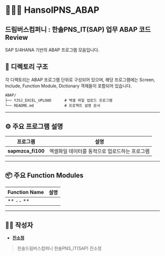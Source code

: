 # 👩🏻‍💻 HansolPNS_ABAP
드림버스컴퍼니 : 한솔PNS_IT(SAP) 업무 ABAP 코드 Review
---
SAP S/4HANA 기반의 ABAP 프로그램 모음입니다.
## 📁 디렉토리 구조

각 디렉토리는 ABAP 프로그램 단위로 구성되어 있으며, 해당 프로그램에는 Screen, Include, Function Module, Dictionary 객체들이 포함되어 있습니다.

```
ABAP/
├── YJSJ_EXCEL_UPLOAD      # 엑셀 파일 업로드 프로그램
└── README.md              # 프로젝트 설명 문서
```

---

## ⚙️ 주요 프로그램 설명

| 프로그램 | 설명 |
|----------|------|
| **sapmzca_fi100** | 엑셀파일 데이터를 동적으로 업로드하는 프로그램 |


---

## 📦 주요 Function Modules

| Function Name | 설명 |
|---------------|------|
| ** -- ** |  |

---

## 👨‍💻 작성자
- [**진소정**](https://github.com/jinsojeong)

> 한솔드림버스컴퍼니 한솔PNS_IT(SAP) 진소정
